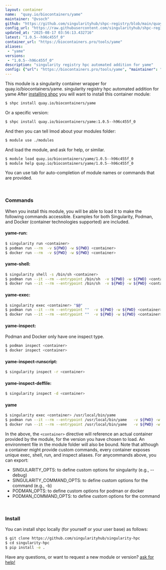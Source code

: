 ```yaml
---
layout: container
name:  "quay.io/biocontainers/yame"
maintainer: "@vsoch"
github: "https://github.com/singularityhub/shpc-registry/blob/main/quay.io/biocontainers/yame/container.yaml"
config_url: "https://raw.githubusercontent.com/singularityhub/shpc-registry/main/quay.io/biocontainers/yame/container.yaml"
updated_at: "2025-08-17 03:56:13.432716"
latest: "1.0.5--h96c455f_0"
container_url: "https://biocontainers.pro/tools/yame"
aliases:
 - "yame"
versions:
 - "1.0.5--h96c455f_0"
description: "singularity registry hpc automated addition for yame"
config: {"url": "https://biocontainers.pro/tools/yame", "maintainer": "@vsoch", "description": "singularity registry hpc automated addition for yame", "latest": {"1.0.5--h96c455f_0": "sha256:ec031252221a2a8b223010270a3373bbca239c6b904c20bb05030a81806c41f4"}, "tags": {"1.0.5--h96c455f_0": "sha256:ec031252221a2a8b223010270a3373bbca239c6b904c20bb05030a81806c41f4"}, "docker": "quay.io/biocontainers/yame", "aliases": {"yame": "/usr/local/bin/yame"}}
---
```


This module is a singularity container wrapper for quay.io/biocontainers/yame.
singularity registry hpc automated addition for yame
After [installing shpc](#install) you will want to install this container module:


```bash
$ shpc install quay.io/biocontainers/yame
```

Or a specific version:

```bash
$ shpc install quay.io/biocontainers/yame:1.0.5--h96c455f_0
```

And then you can tell lmod about your modules folder:

```bash
$ module use ./modules
```

And load the module, and ask for help, or similar.

```bash
$ module load quay.io/biocontainers/yame/1.0.5--h96c455f_0
$ module help quay.io/biocontainers/yame/1.0.5--h96c455f_0
```

You can use tab for auto-completion of module names or commands that are provided.

<br>

### Commands

When you install this module, you will be able to load it to make the following commands accessible.
Examples for both Singularity, Podman, and Docker (container technologies supported) are included.

#### yame-run:

```bash
$ singularity run <container>
$ podman run --rm  -v ${PWD} -w ${PWD} <container>
$ docker run --rm  -v ${PWD} -w ${PWD} <container>
```

#### yame-shell:

```bash
$ singularity shell -s /bin/sh <container>
$ podman run --it --rm --entrypoint /bin/sh  -v ${PWD} -w ${PWD} <container>
$ docker run --it --rm --entrypoint /bin/sh  -v ${PWD} -w ${PWD} <container>
```

#### yame-exec:

```bash
$ singularity exec <container> "$@"
$ podman run --it --rm --entrypoint ""  -v ${PWD} -w ${PWD} <container> "$@"
$ docker run --it --rm --entrypoint ""  -v ${PWD} -w ${PWD} <container> "$@"
```

#### yame-inspect:

Podman and Docker only have one inspect type.

```bash
$ podman inspect <container>
$ docker inspect <container>
```

#### yame-inspect-runscript:

```bash
$ singularity inspect -r <container>
```

#### yame-inspect-deffile:

```bash
$ singularity inspect -d <container>
```


#### yame

```bash
$ singularity exec <container> /usr/local/bin/yame
$ podman run --it --rm --entrypoint /usr/local/bin/yame   -v ${PWD} -w ${PWD} <container> -c " $@"
$ docker run --it --rm --entrypoint /usr/local/bin/yame   -v ${PWD} -w ${PWD} <container> -c " $@"
```



In the above, the `<container>` directive will reference an actual container provided
by the module, for the version you have chosen to load. An environment file in the
module folder will also be bound. Note that although a container
might provide custom commands, every container exposes unique exec, shell, run, and
inspect aliases. For anycommands above, you can export:

 - SINGULARITY_OPTS: to define custom options for singularity (e.g., --debug)
 - SINGULARITY_COMMAND_OPTS: to define custom options for the command (e.g., -b)
 - PODMAN_OPTS: to define custom options for podman or docker
 - PODMAN_COMMAND_OPTS: to define custom options for the command

<br>

### Install

You can install shpc locally (for yourself or your user base) as follows:

```bash
$ git clone https://github.com/singularityhub/singularity-hpc
$ cd singularity-hpc
$ pip install -e .
```

Have any questions, or want to request a new module or version? [ask for help!](https://github.com/singularityhub/singularity-hpc/issues)